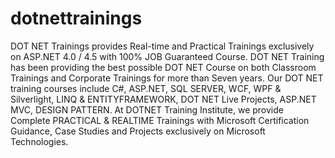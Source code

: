 # dotnettrainings
DOT NET Trainings provides Real-time and Practical Trainings exclusively on ASP.NET 4.0 / 4.5 with 100% JOB Guaranteed Course. DOT NET Training has been providing the best possible DOT NET Course on both Classroom Trainings and Corporate Trainings for more than Seven years. Our DOT NET training courses include C#, ASP.NET, SQL SERVER, WCF, WPF &amp; Silverlight, LINQ &amp; ENTITYFRAMEWORK, DOT NET Live Projects, ASP.NET MVC, DESIGN PATTERN. At DOTNET Training Institute, we provide Complete PRACTICAL &amp; REALTIME Trainings with Microsoft Certification Guidance, Case Studies and Projects exclusively on Microsoft Technologies.
